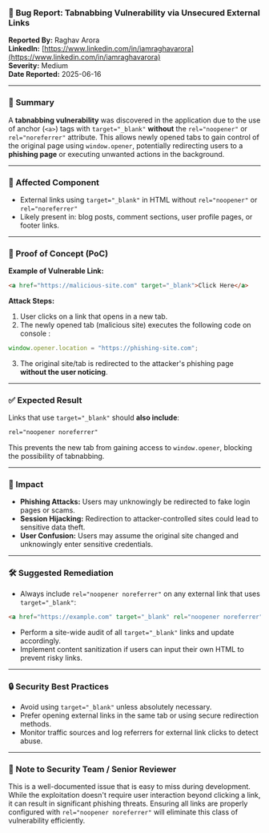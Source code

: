 ### 🐞 Bug Report: Tabnabbing Vulnerability via Unsecured External Links

**Reported By:** Raghav Arora  
**LinkedIn:** [https://www.linkedin.com/in/iamraghavarora](https://www.linkedin.com/in/iamraghavarora)  
**Severity:** Medium  
**Date Reported:** 2025-06-16

---

### 📄 Summary

A **tabnabbing vulnerability** was discovered in the application due to the use of anchor (`<a>`) tags with `target="_blank"` **without** the `rel="noopener"` or `rel="noreferrer"` attribute. This allows newly opened tabs to gain control of the original page using `window.opener`, potentially redirecting users to a **phishing page** or executing unwanted actions in the background.

---

### 📌 Affected Component

- External links using `target="_blank"` in HTML without `rel="noopener"` or `rel="noreferrer"`  
- Likely present in: blog posts, comment sections, user profile pages, or footer links.

---

### 🚨 Proof of Concept (PoC)

**Example of Vulnerable Link:**

```html
<a href="https://malicious-site.com" target="_blank">Click Here</a>
```

**Attack Steps:**

1. User clicks on a link that opens in a new tab.
2. The newly opened tab (malicious site) executes the following code on console :

```javascript
window.opener.location = "https://phishing-site.com";
```

3. The original site/tab is redirected to the attacker's phishing page **without the user noticing**.

---

### ✅ Expected Result

Links that use `target="_blank"` should **also include**:

```html
rel="noopener noreferrer"
```

This prevents the new tab from gaining access to `window.opener`, blocking the possibility of tabnabbing.

---

### 🎯 Impact

- **Phishing Attacks:** Users may unknowingly be redirected to fake login pages or scams.
- **Session Hijacking:** Redirection to attacker-controlled sites could lead to sensitive data theft.
- **User Confusion:** Users may assume the original site changed and unknowingly enter sensitive credentials.

---

### 🛠️ Suggested Remediation

- Always include `rel="noopener noreferrer"` on any external link that uses `target="_blank"`:

```html
<a href="https://example.com" target="_blank" rel="noopener noreferrer">Example</a>
```

- Perform a site-wide audit of all `target="_blank"` links and update accordingly.
- Implement content sanitization if users can input their own HTML to prevent risky links.

---

### 🔒 Security Best Practices

- Avoid using `target="_blank"` unless absolutely necessary.
- Prefer opening external links in the same tab or using secure redirection methods.
- Monitor traffic sources and log referrers for external link clicks to detect abuse.

---

### 🙏 Note to Security Team / Senior Reviewer

This is a well-documented issue that is easy to miss during development. While the exploitation doesn't require user interaction beyond clicking a link, it can result in significant phishing threats. Ensuring all links are properly configured with `rel="noopener noreferrer"` will eliminate this class of vulnerability efficiently.
